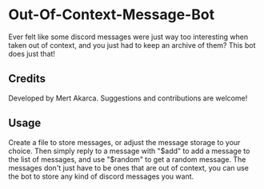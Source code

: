 # Out-Of-Context-Message-Bot
Ever felt like some discord messages were just way too interesting when taken out of context, and you just had to keep an archive of them? This bot does just that!

## Credits
Developed by Mert Akarca. Suggestions and contributions are welcome!

## Usage
Create a file to store messages, or adjust the message storage to your choice. Then simply reply to a message with "$add" to add a message to the list of messages, and use "$random" to get a random message. The messages don't just have to be ones that are out of context, you can use the bot to store any kind of discord messages you want.
